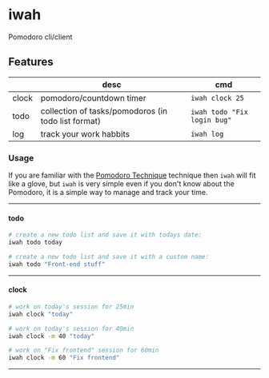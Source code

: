 # iwah

Pomodoro cli/client

## Features 

|       | desc                                                | cmd                         |
|-------|-----------------------------------------------------|-----------------------------|
| clock | pomodoro/countdown timer                            | `iwah clock 25`             |
| todo  | collection of tasks/pomodoros (in todo list format) | `iwah todo "Fix login bug"` |
| log   | track your work habbits                             | `iwah log`                  |

### Usage

If you are familiar with the [Pomodoro Technique](https://en.wikipedia.org/wiki/Pomodoro_Technique)
technique then `iwah` will fit like a glove, but `iwah` is very simple even if you don't know about the Pomodoro, it is
a simple way to manage and track your time.

---
#### todo

```bash
# create a new todo list and save it with todays date:
iwah todo today 
```

```bash
# create a new todo list and save it with a custom name:
iwah todo "Front-end stuff"
```
---
#### clock

```bash
# work on today's session for 25min
iwah clock "today"
```

```bash
# work on today's session for 40min
iwah clock -m 40 "today"
```

```bash
# work on "Fix frontend" session for 60min
iwah clock -m 60 "Fix frontend"
```
___
